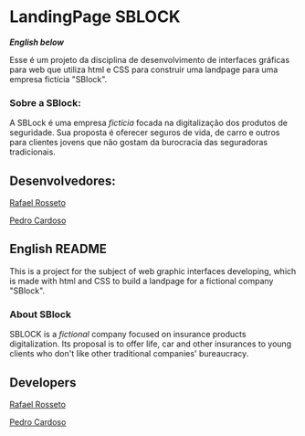 # LandingPage SBLOCK

**_English below_**

Esse é um projeto da disciplina de desenvolvimento de interfaces gráficas para web que utiliza html e CSS para construir uma landpage para uma empresa fictícia "SBlock".

### Sobre a SBlock: 
A SBLock é uma empresa _fictícia_ focada na digitalização dos produtos de seguridade. Sua proposta é oferecer seguros de vida, de carro e outros para clientes jovens que não gostam da burocracia das seguradoras tradicionais.

## Desenvolvedores:

[Rafael Rosseto](https://github.com/rossetow)

[Pedro Cardoso](https://github.com/PedroCardosoFaleiro)


## English README

This is a project for the subject of web graphic interfaces developing, which is made with html and CSS to build a landpage for a fictional company "SBlock".

### About SBlock
SBLOCK is a _fictional_ company focused on insurance products digitalization. Its proposal is to offer life, car and other insurances to young clients who don't like other traditional companies' bureaucracy.

## Developers

[Rafael Rosseto](https://github.com/rossetow)

[Pedro Cardoso](https://github.com/PedroCardosoFaleiro)
